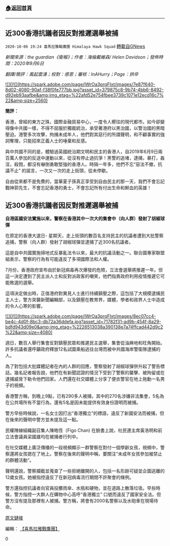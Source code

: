 ###  [:house:返回首頁](https://github.com/ourhimalayas/txt)
---

## 近300香港抗議者因反對推遲選舉被捕
`2020-10-06 19:24 喜馬拉雅戰鷹團 Himalaya Hawk Squad` [轉載自GNews](https://gnews.org/zh-hant/407058/)

*新聞來源：the guardian《衛報》；作者：海倫戴維森/ Helen Davidson；發佈時間：2020年9月6日*

*翻譯/簡評：風起雲湧；校對：感恩；審核：InAHurry；Page：拱卒*

[!\[\]()!\[\](https://spark.adobe.com/page/IWrOa3prqFIxt/images/7e87f640-8d02-4080-90af-f38f0fe777bb.jpg?asset_id=379875c8-9b74-4bb6-8492-d92eb93aafbe&amp;img_etag=%22afd52e754fbee3739c1071e12ecd16c7%22&amp;size=2560)](https://spark.adobe.com/page/IWrOa3prqFIxt/images/7e87f640-8d02-4080-90af-f38f0fe777bb.jpg?asset_id=379875c8-9b74-4bb6-8492-d92eb93aafbe&amp;img_etag=%22afd52e754fbee3739c1071e12ecd16c7%22&amp;size=1024)

**簡評：**

香港，曾經的東方之珠，國際金融貿易中心，一度令人嚮往的現代都市。如今卻變得像中共國一樣，不得不屈服於獨裁統治，承受著港府以黑治國，以警治國的黑暗壓迫。港警多次攻擊，拘捕未成年人，他們對其惡行的所謂聲明，和不顧事實的強詞奪理，只能招來正義人士的唾棄和反感。

與中共國不同的是，體驗過英國統治期文明和民主的香港人，自2019年6月9日兩百萬人參加的反送中運動以來，從沒有停止過抗爭！黑警的追堵，逮捕，暴打，姦淫，殺戮，都沒有嚇倒勇敢堅強的香港人。時隔一年多，他們不忘“惡法不撤，抗議不止” 的諾言，一次又一次的走上街頭，從未停歇。

自由從來都不是免費的，當華夏子孫真正享受到自由民主的那一天，我們不會忘記戰神郭先生，不會忘記香港的勇士，不會忘記所有付出生命和鮮血的英雄！

## **近300香港抗議者因反對推遲選舉被捕**

**自港區國安法實施以來，警察在香港其中一次大的集會中（向人群）發射了胡椒球彈**

在原定的香港大選日- 星期天，走上街頭的數百名支持民主的抗議者遭到大批警察追捕，警察（向人群）發射了胡椒球彈並逮捕了近300名抗議者。

這是自中共國實施掃地式反暴亂法令以來，最大的抗議活動之一。聯合國專家聯盟組表示，警察的行為有可能違反了多項國際法和人權。

7月份，香港政府宣布由於新冠病毒再次爆發的危險，立法會選舉將推遲一年。但這一決定遭到了民主派人士和反對派政客的嘲笑，他們指責政府利用疫情推遲它可能敗選的選舉。

這項決定做出時，正值港府對異見人士進行持續鎮壓之際，這包括了大規模逮捕民主人士，警方突襲新聞編輯部，以及鎮壓在教育界，媒體，學者和政界人士中造成的令人心寒的影響。

[!\[\]()!\[\](https://spark.adobe.com/page/IWrOa3prqFIxt/images/8ec07cc4-be4c-4d0f-8bc3-db72a36ddefa.jpg?asset_id=71782f31-ad9b-454f-8a29-bdfd943d09e0&amp;img_etag=%2226513038a390138e7a74ffcad442d9c2%22&amp;size=4080)](https://spark.adobe.com/page/IWrOa3prqFIxt/images/8ec07cc4-be4c-4d0f-8bc3-db72a36ddefa.jpg?asset_id=71782f31-ad9b-454f-8a29-bdfd943d09e0&amp;img_etag=%2226513038a390138e7a74ffcad442d9c2%22&amp;size=1024)

週日，數百人舉行集會反對鎮壓民眾和推遲民主選舉，集會從油麻地和旺角開始。許多抗議者還呼籲政府釋放12名試圖乘船逃往台灣而被中共國海岸警衛隊逮捕的人。

為了對包括大批媒體記者在內的人群的回應，警察發射了胡椒球彈併升起了警告標誌。幾名記者報告說，他們在有新聞認證的情況下受到了警察的襲擊、被拘留或在逮捕威脅下勒令他們回家。人們還在社交媒體上分享了便衣警官在地上拖動一名男子的視頻。

香港警方稱，到晚上9點，已有290多人被捕，其中的270名涉嫌非法集會，5名為在公共場所有不當行為，還有5名是因未能提供有效身份證明而被捕。

警方早些時候說，一名女士因打出“香港獨立”的標語，違反了新國安法而被捕，但在後來的聲明中警方並未提及這一點。

民權陣線組織副召集人陳皓恆（Figo Chan) 在臉書上說，社民連主席黃浩明和前立法會議員梁國雄均在被捕者行列中。

在社交媒體上廣泛傳播的一段視頻顯示一群警察在對付一個學齡女孩，視頻中，警察還將女孩摁在了地上。警察在後來的聲明中稱，要關注“未成年女孩參加被禁止的群體活動”。

聲明還說，警察攔截並蒐查了一些拒絕離開的人，包括一名形跡可疑並企圖逃離的12歲女孩。她被指控違反了在新冠病毒流行期間不許聚會的條例。

警方還指控抗議者向官員投擲雨傘、水瓶和硬物，並在道路上散落垃圾。早些時候，警方指控一大群人在購物中心高呼“香港獨立” 口號而違反了國家安全法。但警方沒有提及那裡有人被捕。警方稱，將會有2000名警察以及水砲車在現場待命。

[原文鏈接](https://www.theguardian.com/world/2020/sep/06/hong-kong-protesters-oppose-election-delay-arrests)

編輯： [【喜馬拉雅戰鷹團】](https://spark.adobe.com/page/IWrOa3prqFIxt/)

0
